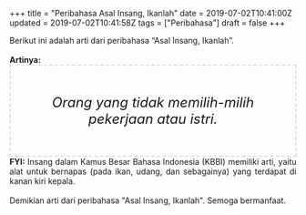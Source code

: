+++
title = "Peribahasa Asal Insang, Ikanlah"
date = 2019-07-02T10:41:00Z
updated = 2019-07-02T10:41:58Z
tags = ["Peribahasa"]
draft = false
+++

<div dir="ltr" style="text-align: left;" trbidi="on"><div style="text-align: justify;">Berikut ini adalah arti dari peribahasa “Asal Insang, Ikanlah”.</div><br /><div style="text-align: justify;"><b>Artinya:</b></div><div style="border: 2px dashed #ddd; font-size: 24px; height: auto; margin: 0 auto; padding: 50px; text-align: center; width: auto;"><i>Orang yang tidak memilih-milih pekerjaan atau istri.</i></div><div style="text-align: justify;"><b>FYI:</b> Insang dalam Kamus Besar Bahasa Indonesia (KBBI) memiliki arti, yaitu alat untuk bernapas (pada ikan, udang, dan sebagainya) yang terdapat di kanan kiri kepala.<br /><br /></div><div style="text-align: justify;">Demikian arti dari peribahasa "Asal Insang, Ikanlah". Semoga bermanfaat.</div></div>
